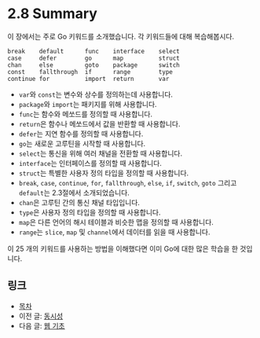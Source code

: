 # 2.8 Summary

이 장에서는 주로 Go 키워드를 소개했습니다. 각 키워드들에 대해 복습해봅시다.

	break    default      func    interface    select
	case     defer        go      map          struct
	chan     else         goto    package      switch
	const    fallthrough  if      range        type
	continue for          import  return       var

- `var`와 `const`는 변수와 상수를 정의하는데 사용합니다.
- `package`와 `import`는 패키지를 위해 사용합니다.
- `func`는 함수와 메쏘드를 정의할 때 사용합니다.
- `return`은 함수나 메쏘드에서 값을 반환할 때 사용합니다.
- `defer`는 지연 함수를 정의할 때 사용합니다.
- `go`는 새로운 고루틴을 시작할 때 사용합니다.
- `select`는 통신을 위해 여러 채널을 전환할 때 사용합니다.
- `interface`는 인터페이스를 정의할 때 사용합니다.
- `struct`는 특별한 사용자 정의 타입을 정의할 때 사용합니다. 
- `break`, `case`, `continue`, `for`, `fallthrough`, `else`, `if`, `switch`, `goto` 그리고 `default`는 2.3절에서 소개되었습니다.
- `chan`은 고루틴 간의 통신 채널 타입입니다.
- `type`은 사용자 정의 타입을 정의할 때 사용합니다.
- `map`은 다른 언어의 해시 테이블과 비슷한 맵을 정의할 때 사용합니다.
- `range`는  `slice`, `map` 및 `channel`에서 데이터를 읽을 때 사용합니다.

이 25 개의 키워드를 사용하는 방법을 이해했다면 이미 Go에 대한 많은 학습을 한 것입니다.

## 링크

- [목차](preface.md)
- 이전 글: [동시성](02.7.md)
- 다음 글: [웹 기초](03.0.md)
